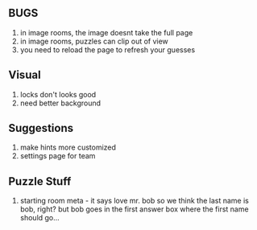 ## BUGS
1. in image rooms, the image doesnt take the full page
2. in image rooms, puzzles can clip out of view
3. you need to reload the page to refresh your guesses

## Visual
1. locks don't looks good
2. need better background

## Suggestions
1. make hints more customized
4. settings page for team

## Puzzle Stuff
1. starting room meta - it says love mr. bob so we think the last name is bob, right? but bob goes in the first answer box where the first name should go...